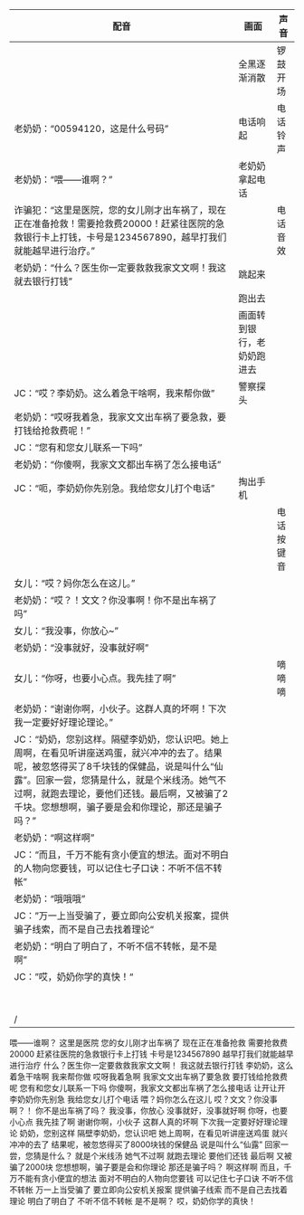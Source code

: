 | 配音                                                         | 画面                       | 声音     |
| ------------------------------------------------------------ | -------------------------- | -------- |
|                                                              | 全黑逐渐消散               | 锣鼓开场 |
| 老奶奶：“00594120，这是什么号码”                             | 电话响起                   | 电话铃声 |
| 老奶奶：“喂——谁啊？”                                             | 老奶奶拿起电话             |          |
| 诈骗犯：“这里是医院，您的女儿刚才出车祸了，现在正在准备抢救！需要抢救费20000！赶紧往医院的急救银行卡上打钱，卡号是1234567890，越早打我们就能越早进行治疗。” |                            | 电话音效 |
| 老奶奶：“什么？医生你一定要救救我家文文啊！我这就去银行打钱”     | 跳起来                     |          |
|                                                              | 跑出去                     |          |
|                                                              | 画面转到银行，老奶奶跑进去 |          |
| JC：“哎？李奶奶。这么着急干啥啊，我来帮你做”                 | 警察探头                   |          |
| 老奶奶：“哎呀我着急，我家文文出车祸了要急救，要打钱给抢救费呢！” |                            |          |
| JC：“您有和您女儿联系一下吗”  |                            |          |
| 老奶奶：“你傻啊，我家文文都出车祸了怎么接电话”                   |                            |  |
| JC：“呃，李奶奶你先别急。我给您女儿打个电话”                  | 掏出手机 |          |
|                                                              |                            | 电话按键音 |
| 女儿：“哎？妈你怎么在这儿。”      |                            ||
| 老奶奶：“哎？！文文？你没事啊！你不是出车祸了吗”                 |                            |          |
| 女儿：“我没事，你放心~” |  |  |
| 老奶奶：“没事就好，没事就好啊” |                            |          |
| 女儿：“你呀，也要小心点。我先挂了啊” |                            | 嘀嘀嘀 |
| 老奶奶：“谢谢你啊，小伙子。这群人真的坏啊！下次我一定要好好理论理论。” |                            |          |
| JC：“奶奶，您别这样。隔壁李奶奶，您认识吧。她上周啊，在看见听讲座送鸡蛋，就兴冲冲的去了。结果呢，被忽悠得买了8千块钱的保健品，说是叫什么“仙露”。回家一尝，您猜是什么，就是个米线汤。她气不过啊，就跑去理论，要他们还钱。最后啊，又被骗了2千块。您想想啊，骗子要是会和你理论，那还是骗子吗？” |                            |          |
| 老奶奶：“啊这样啊” |                            |          |
| JC：“而且，千万不能有贪小便宜的想法。面对不明白的人物向您要钱，可以记住七子口诀：不听不信不转帐” |                            |          |
| 老奶奶：“哦哦哦” |                            |          |
| JC：”万一上当受骗了，要立即向公安机关报案，提供骗子线索，而不是自己去找着理论“ |                            |          |
| 老奶奶：“明白了明白了，不听不信不转帐，是不是啊” |                            |          |
| JC：”哎，奶奶你学的真快！“ |                            |          |
|                                                              |                            |          |
|                                                              |                            |          |
|                                                              |                            |          |
|                                                              |                            |          |
|                                                              |                            |          |
|                                                              |                            |          |
|                                                              |                            |          |
|                                                              |                            |          |
|/|||

喂——谁啊？
这里是医院
您的女儿刚才出车祸了
现在正在准备抢救
需要抢救费20000
赶紧往医院的急救银行卡上打钱
卡号是1234567890
越早打我们就能越早进行治疗
什么？医生你一定要救救我家文文啊！
我这就去银行打钱
李奶奶，这么着急干啥啊
我来帮你做
哎呀我着急啊
我家文文出车祸了要急救
要打钱给抢救费呢
您有和您女儿联系一下吗
你傻啊，我家文文都出车祸了怎么接电话
让开让开
李奶奶你先别急
我给您女儿打个电话
喂？妈你怎么在这儿
哎？文文？你没事啊？！
你不是出车祸了吗？
我没事，你放心
没事就好，没事就好啊
你呀，也要小心点
我先挂了啊
谢谢你啊，小伙子
这群人真的坏啊
下次我一定要好好理论理论
奶奶，您别这样
隔壁李奶奶，您认识吧
她上周啊，在看见听讲座送鸡蛋
就兴冲冲的去了
结果呢，被忽悠得买了8000块钱的保健品
说是叫什么“仙露”
回家一尝，您猜是什么？
就是个米线汤
她气不过啊
就跑去理论
要他们还钱
最后啊
又被骗了2000块
您想想啊，骗子要是会和你理论
那还是骗子吗？
啊这样啊
而且，千万不能有贪小便宜的想法
面对不明白的人物向您要钱
可以记住七子口诀
不听不信不转帐
万一上当受骗了
要立即向公安机关报案
提供骗子线索
而不是自己去找着理论
明白了明白了
不听不信不转帐
是不是啊？
哎，奶奶你学的真快！